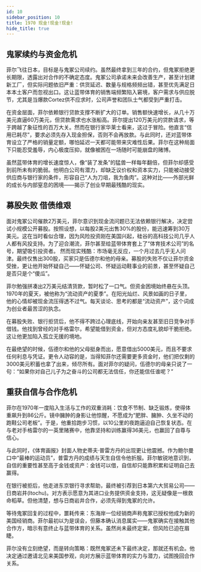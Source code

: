 ```yaml
---
id: 10
sidebar_position: 10
title: 1970 现金!现金!现金!
hide_title: true
---
```


## 鬼冢续约与资金危机

菲尔飞往日本，目标是与鬼冢公司续约。虽然最终拿到三年的合约，但鬼冢拒绝更长期限，透露出对合作的不确定态度。鬼冢公司承诺未来会改善生产，甚至计划建新工厂，但实际问题依旧严重：供货延迟、数量与规格频频出错，甚至优先满足日本本土客户而忽视出口。这让蓝带体育的销售端频繁陷入窘境，客户需求与供应脱节，尤其是当爆款Cortez供不应求时，公司声誉和团队士气都受到严重打击。

在资金层面，菲尔依赖银行贷款支撑不断扩大的订单。销售额快速增长，从几十万美元直逼60万美元，但贷款需求也水涨船高。菲尔提出120万美元的贷款请求，等于跨越了象征性的百万大关。然而在银行家华莱士看来，这过于冒险。他直言“信用已耗尽”，要求必须先存入现金担保，否则不会再放款。与此同时，还对蓝带体育设立了严格的销量定额，哪怕延迟一天都可能带来灾难性后果。菲尔在这种局面下只能忍受羞辱，内心极度压抑，就像被困在一场随时可能崩盘的赌博。

虽然蓝带体育的增长速度惊人，像“装了发条”的猛兽一样每年翻倍，但菲尔却感受到前所未有的脆弱。他明白公司有潜力，却缺乏议价权和资本实力，只能被动接受供应商与银行家的条件，形容自己“人为刀俎，我为鱼肉”。这种对比——外部光鲜的成长与内部窒息的困境——揭示了创业早期最残酷的现实。

## 募股失败 借债维艰

面对鬼冢公司催款2万美元，菲尔意识到现金流问题已无法依赖银行解决，决定尝试小规模公开募股。按照设想，以每股2美元出售30%的股份，能迅速筹到30万美元。这在当时看似合理，因为风险投资刚在美国兴起，硅谷的高科技公司几乎人人都有风投支持。为了迎合潮流，菲尔甚至给蓝带体育套上了“体育技术公司”的名号，期望吸引投资者。
然而现实残酷：市场毫无反应，一个月过去几乎无人问津。最终仅售出300股，买家只是伍德尔和他的母亲。募股的失败不仅让菲尔资金受挫，更让他开始怀疑自己——怀疑公司、怀疑运动鞋事业的前景，甚至怀疑自己是否只是个“傻瓜”。

菲尔勉强拼凑出2万美元结清货款，暂时松了一口气。但资金困境始终悬在头顶。1970年的夏天，被他称为“流动资产的夏季”。在阳光灿烂、风景如画的日子里，他的心情却被现金流压得透不过气。每天谈论、思考的都是“流动资产”，这个词成为创业者最苦涩的执念。

在募股失败、银行拒贷后，他不得不跨过心理底线，开始向亲友甚至旧日竞争对手借钱。他找到曾经的对手格雷尔，希望能借到资金，但对方态度礼貌却干脆拒绝。这让他更加陷入孤立无援的境地。

在最绝望的时候，伍德尔和他的父母挺身而出，愿意借出5000美元，而且不要求任何利息与凭证。更令人动容的是，当得知菲尔还需要更多资金时，他们把仅剩的3000美元积蓄也拿了出来，倾尽所有。面对菲尔的疑问，伍德尔的母亲只说了一句：“如果你对自己儿子为之奋斗的公司都无法信任，你还能信任谁呢？”

## 重获自信与合作危机

菲尔在1970年一度陷入生活与工作的双重消耗：饮食不节制、缺乏锻炼，使得体重飙升到86公斤。镜中臃肿的身影让他惊醒，不愿成为“肥胖、臃肿、久坐不动的跑鞋公司老板”。于是，他重拾跑步习惯，以10公里的夜跑逼迫自己恢复状态。在与老对手格雷尔的一英里赌赛中，他靠坚持和训练赢得36美元，也赢回了自尊与信心。

与此同时，《体育画报》封面人物史蒂夫·普雷方丹的出现更让他震撼。作为鲍尔曼口中“最棒的运动员”，普雷方丹的成绩与天生自信令他折服。菲尔敏锐地意识到，自信的重要性甚至高于金钱或资产：金钱可以借，自信却只能靠积累和证明自己去赢得。

在银行被拒后，他走进东京银行寻求帮助，最终被引荐到日本第六大贸易公司——日商岩井(Itochu)。对方表示愿意为其进口业务提供资金支持，这无疑像是一根救命稻草。但他清楚，想与日商岩井合作，必须先得到鬼冢的允许。

等待鬼冢回复的过程中，噩耗传来：东海岸一位经销商声称鬼冢已授权他成为新的美国经销商。菲尔最初以为是误会，但藤本确认消息属实——鬼冢确实在接触其他合作方，暗示有意终止与蓝带体育的关系。虽然尚未最终定案，但风险已迫在眉睫。

菲尔没有立刻绝望，而是转向策略：既然鬼冢还未下最终决定，那就还有机会。他决定通过邀请北见来美国参观，向对方展示蓝带体育的实力与潜力，试图挽回合作关系。